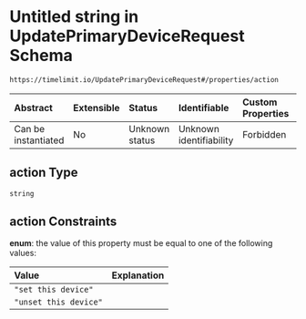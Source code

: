 # Untitled string in UpdatePrimaryDeviceRequest Schema

```txt
https://timelimit.io/UpdatePrimaryDeviceRequest#/properties/action
```



| Abstract            | Extensible | Status         | Identifiable            | Custom Properties | Additional Properties | Access Restrictions | Defined In                                                                                               |
| :------------------ | :--------- | :------------- | :---------------------- | :---------------- | :-------------------- | :------------------ | :------------------------------------------------------------------------------------------------------- |
| Can be instantiated | No         | Unknown status | Unknown identifiability | Forbidden         | Allowed               | none                | [UpdatePrimaryDeviceRequest.schema.json*](UpdatePrimaryDeviceRequest.schema.json "open original schema") |

## action Type

`string`

## action Constraints

**enum**: the value of this property must be equal to one of the following values:

| Value                 | Explanation |
| :-------------------- | :---------- |
| `"set this device"`   |             |
| `"unset this device"` |             |
